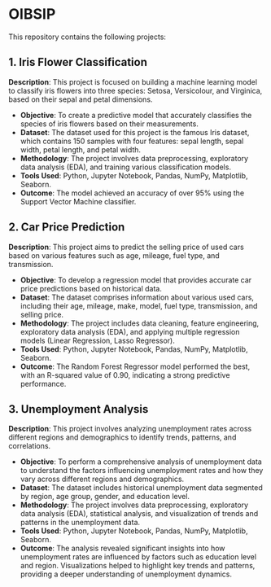 # OIBSIP

This repository contains the following projects:

## 1. Iris Flower Classification

**Description**: This project is focused on building a machine learning model to classify iris flowers into three species: Setosa, Versicolour, and Virginica, based on their sepal and petal dimensions.

- **Objective**: To create a predictive model that accurately classifies the species of iris flowers based on their measurements.
- **Dataset**: The dataset used for this project is the famous Iris dataset, which contains 150 samples with four features: sepal length, sepal width, petal length, and petal width.
- **Methodology**: The project involves data preprocessing, exploratory data analysis (EDA), and training various classification models.
- **Tools Used**: Python, Jupyter Notebook, Pandas, NumPy, Matplotlib, Seaborn.
- **Outcome**: The model achieved an accuracy of over 95% using the Support Vector Machine classifier.

## 2. Car Price Prediction

**Description**: This project aims to predict the selling price of used cars based on various features such as age, mileage, fuel type, and transmission.

- **Objective**: To develop a regression model that provides accurate car price predictions based on historical data.
- **Dataset**: The dataset comprises information about various used cars, including their age, mileage, make, model, fuel type, transmission, and selling price.
- **Methodology**: The project includes data cleaning, feature engineering, exploratory data analysis (EDA), and applying multiple regression models (Linear Regression, Lasso Regressor).
- **Tools Used**: Python, Jupyter Notebook, Pandas, NumPy, Matplotlib, Seaborn.
- **Outcome**: The Random Forest Regressor model performed the best, with an R-squared value of 0.90, indicating a strong predictive performance.

## 3. Unemployment Analysis

**Description**: This project involves analyzing unemployment rates across different regions and demographics to identify trends, patterns, and correlations.

- **Objective**: To perform a comprehensive analysis of unemployment data to understand the factors influencing unemployment rates and how they vary across different regions and demographics.
- **Dataset**: The dataset includes historical unemployment data segmented by region, age group, gender, and education level.
- **Methodology**: The project involves data preprocessing, exploratory data analysis (EDA), statistical analysis, and visualization of trends and patterns in the unemployment data.
- **Tools Used**: Python, Jupyter Notebook, Pandas, NumPy, Matplotlib, Seaborn.
- **Outcome**: The analysis revealed significant insights into how unemployment rates are influenced by factors such as education level and region. Visualizations helped to highlight key trends and patterns, providing a deeper understanding of unemployment dynamics.
